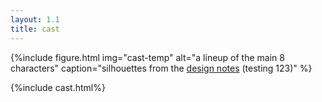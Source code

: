 ```yaml
---
layout: 1.1
title: cast
---
```

{%include figure.html
	img="cast-temp"
	alt="a lineup of the main 8 characters"
	caption="silhouettes from the <a href='\..\gallery/designnotes'>design notes</a> (testing 123)"
%}

{%include cast.html%}